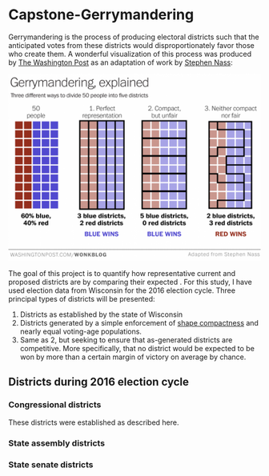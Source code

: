 Capstone-Gerrymandering
=======================
Gerrymandering is the process of producing electoral districts such that the anticipated votes from these districts would disproportionately favor those who create them. A wonderful visualization of this process was produced by [The Washington Post](https://www.washingtonpost.com/news/wonk/wp/2015/03/01/this-is-the-best-explanation-of-gerrymandering-you-will-ever-see/?utm_term=.a0d638d12c92) as an adaptation of work by [Stephen Nass](https://www.reddit.com/r/woahdude/comments/2xgqss/this_is_how_gerrymandering_works/):

<img src='./images/gerrymandering_wp.png' style="width: 1000px">


The goal of this project is to quantify how representative current and proposed districts are  by comparing their expected . For this study, I have used election data from Wisconsin for the 2016 election cycle. Three principal types of districts will be presented:
1. Districts as established by the state of Wisconsin
2. Districts generated by a simple enforcement of [shape compactness](https://en.wikipedia.org/wiki/Compactness_measure_of_a_shape) and nearly equal voting-age populations.
3. Same as 2, but seeking to ensure that as-generated districts are competitive. More specifically, that no district would be expected to be won by more than a certain margin of victory on average by chance.

Districts during 2016 election cycle
-----------------
### Congressional districts
These districts were established as described here.

### State assembly districts

### State senate districts
